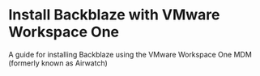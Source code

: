 # Install Backblaze with VMware Workspace One
 A guide for installing Backblaze using the VMware Workspace One MDM (formerly known as Airwatch)
